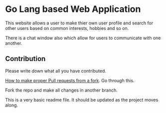 # Go Lang based Web Application
This website allows a user to make thier own user profile and search for other users based on common interests, hobbies and so on.

There is a chat window also which allow for users to communicate with one another.

## Contribution
Please write down what all you have contributed.

[How to make proper Pull requests from a fork](https://help.github.com/en/github/collaborating-with-issues-and-pull-requests/creating-a-pull-request-from-a-fork). Go through this.

Fork the repo and make all changes in another branch.

This is a very basic readme file. 
It should be updated as the project moves along.
